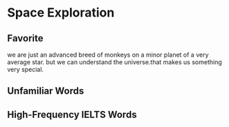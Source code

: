 # Space Exploration

## Favorite

we are just an advanced breed of monkeys on a minor planet of a very average star. but we can understand the universe.that makes us something very special.

## Unfamiliar Words

## High-Frequency IELTS Words
